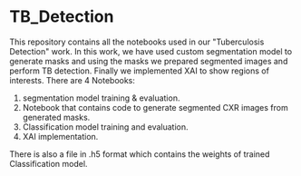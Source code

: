# TB_Detection
This repository contains all the notebooks used in our "Tuberculosis Detection" work. In this work, we have used custom segmentation model to generate masks and using the masks we prepared segmented images and perform TB detection. Finally we implemented XAI to show regions of interests.
There are 4 Notebooks:
1) segmentation model training & evaluation.
2) Notebook that contains code to generate segmented CXR images from generated masks.
3) Classification model training and evaluation.
4) XAI implementation.

There is also a file in .h5 format which contains the weights of trained Classification model.
